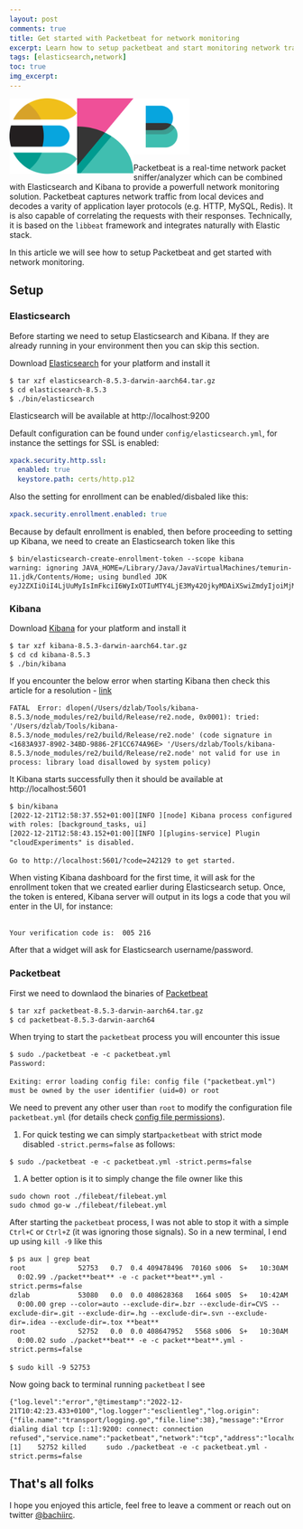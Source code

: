 ```yaml
---
layout: post
comments: true
title: Get started with Packetbeat for network monitoring
excerpt: Learn how to setup packetbeat and start monitoring network traffic with ELK
tags: [elasticsearch,network]
toc: true
img_excerpt:
---
```


<img align="left" src="/assets/logos/elasticsearch.svg" width="120" />
<img align="left" src="/assets/logos/kibana.svg" width="100" />
<img align="center" src="/assets/logos/elastic-beats-logo-vector.svg" width="100" />
<br/>

Packetbeat is a real-time network packet sniffer/analyzer which can be combined with Elasticsearch and Kibana to provide a powerfull network monitoring solution. Packetbeat captures network traffic from local devices and decodes a varity of application layer protocols (e.g. HTTP, MySQL, Redis). It is also capable of correlating the requests with their responses. Technically, it is based on the `libbeat` framework and integrates naturally with Elastic stack.

In this article we will see how to setup Packetbeat and get started with network monitoring.

## Setup

### Elasticsearch
Before starting we need to setup Elasticsearch and Kibana. If they are already running in your environment then you can skip this section.

Download [Elasticsearch](https://www.elastic.co/downloads/elasticsearch) for your platform and install it
```shell
$ tar xzf elasticsearch-8.5.3-darwin-aarch64.tar.gz 
$ cd elasticsearch-8.5.3
$ ./bin/elasticsearch
```

Elasticsearch will be available at http://localhost:9200 

Default configuration can be found under `config/elasticsearch.yml`, for instance the settings for SSL is enabled:
```yaml
xpack.security.http.ssl:
  enabled: true
  keystore.path: certs/http.p12
```

Also the setting for enrollment can be enabled/disbaled like this:
```yaml
xpack.security.enrollment.enabled: true
```

Because by default enrollment is enabled, then before proceeding to setting up Kibana, we need to create an Elasticsearch token like this

```shell
$ bin/elasticsearch-create-enrollment-token --scope kibana
warning: ignoring JAVA_HOME=/Library/Java/JavaVirtualMachines/temurin-11.jdk/Contents/Home; using bundled JDK
eyJ2ZXIiOiI4LjUuMyIsImFkciI6WyIxOTIuMTY4LjE3My42OjkyMDAiXSwiZmdyIjoiMjM3NjZhNjNmOThkZjYxOGYzNWUxZmVmOGE3NDhkZTk1MWFhMDYxZWM5YjZkOWQwMWJjYTYzNWY4NzIzMzI0MSIsImtleSI6Ik9XWDFQb1VCel81aUhyRm5vNHFTOlRoTGRXSXpLVGVDMmxTNGF1b1BIT1EifQ==
```

### Kibana
Download [Kibana](https://www.elastic.co/downloads/kibana) for your platform and install it

```shell
$ tar xzf kibana-8.5.3-darwin-aarch64.tar.gz
$ cd cd kibana-8.5.3
$ ./bin/kibana
```

If you encounter the below error when starting Kibana then check this article for a resolution - [link](https://dzlab.github.io/2022/12/21/kibana-issue/)

```shell
FATAL  Error: dlopen(/Users/dzlab/Tools/kibana-8.5.3/node_modules/re2/build/Release/re2.node, 0x0001): tried: '/Users/dzlab/Tools/kibana-8.5.3/node_modules/re2/build/Release/re2.node' (code signature in <1683A937-8902-34BD-9886-2F1CC674A96E> '/Users/dzlab/Tools/kibana-8.5.3/node_modules/re2/build/Release/re2.node' not valid for use in process: library load disallowed by system policy)
```

It Kibana starts successfully then it should be available at http://localhost:5601  
```shell
$ bin/kibana
[2022-12-21T12:58:37.552+01:00][INFO ][node] Kibana process configured with roles: [background_tasks, ui]
[2022-12-21T12:58:43.152+01:00][INFO ][plugins-service] Plugin "cloudExperiments" is disabled.

Go to http://localhost:5601/?code=242129 to get started.
```

When visting Kibana dashboard for the first time, it will ask for the enrollment token that we created earlier during Elasticsearch setup. Once, the token is entered, Kibana server will output in its logs a code that you wil enter in the UI, for instance:
```shell

Your verification code is:  005 216 
```

After that a widget will ask for Elasticsearch username/password.

### Packetbeat
First we need to downlaod the binaries of [Packetbeat](https://www.elastic.co/downloads/beats/packetbeat)
```shell
$ tar xzf packetbeat-8.5.3-darwin-aarch64.tar.gz
$ cd packetbeat-8.5.3-darwin-aarch64
```

When trying to start the `packetbeat` process you will encounter this issue
```shell
$ sudo ./packetbeat -e -c packetbeat.yml
Password:

Exiting: error loading config file: config file ("packetbeat.yml") must be owned by the user identifier (uid=0) or root
```

We need to prevent any other user than `root` to modify the configuration file `packetbeat.yml` (for details check [config file permissions](https://www.elastic.co/guide/en/beats/libbeat/current/config-file-permissions.html)).
1. For quick testing we can simply start`packetbeat` with strict mode disabled `-strict.perms=false` as follows:
```shell
$ sudo ./packetbeat -e -c packetbeat.yml -strict.perms=false
```
1. A better option is it to simply change the file owner like this
```shell
sudo chown root ./filebeat/filebeat.yml
sudo chmod go-w ./filebeat/filebeat.yml
```

After starting the `packetbeat` process, I was not able to stop it with a simple `Ctrl+C` or `Ctrl+Z` (it was ignoring those signals). So in a new terminal, I end up using `kill -9` like this
```shell
$ ps aux | grep beat
root             52753   0.7  0.4 409478496  70160 s006  S+   10:30AM   0:02.99 ./packet**beat** -e -c packet**beat**.yml -strict.perms=false
dzlab            53080   0.0  0.0 408628368   1664 s005  S+   10:42AM   0:00.00 grep --color=auto --exclude-dir=.bzr --exclude-dir=CVS --exclude-dir=.git --exclude-dir=.hg --exclude-dir=.svn --exclude-dir=.idea --exclude-dir=.tox **beat**
root             52752   0.0  0.0 408647952   5568 s006  S+   10:30AM   0:00.02 sudo ./packet**beat** -e -c packet**beat**.yml -strict.perms=false

$ sudo kill -9 52753
```
Now going back to terminal running `packetbeat` I see
```shell
{"log.level":"error","@timestamp":"2022-12-21T10:42:23.433+0100","log.logger":"esclientleg","log.origin":{"file.name":"transport/logging.go","file.line":38},"message":"Error dialing dial tcp [::1]:9200: connect: connection refused","service.name":"packetbeat","network":"tcp","address":"localhost:9200","ecs.version":"1.6.0"}
[1]    52752 killed     sudo ./packetbeat -e -c packetbeat.yml -strict.perms=false
```


## That's all folks


I hope you enjoyed this article, feel free to leave a comment or reach out on twitter [@bachiirc](https://twitter.com/bachiirc).